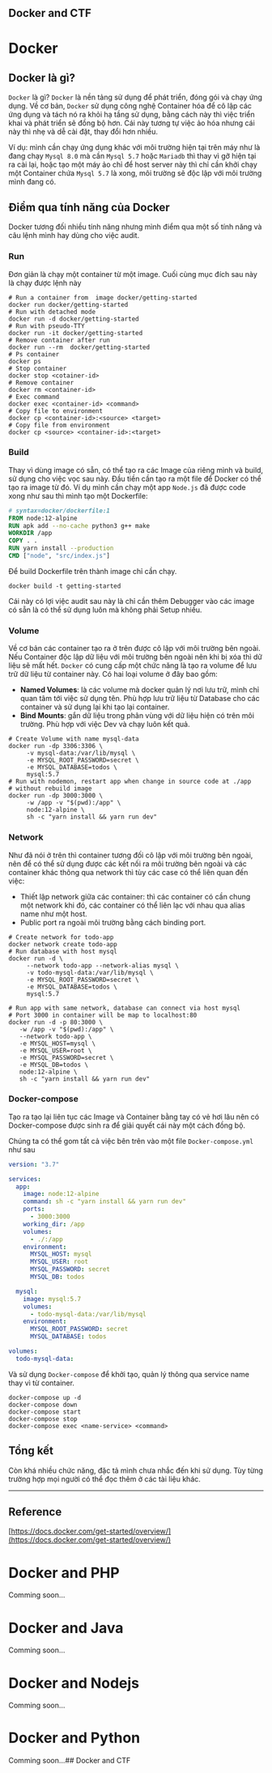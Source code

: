 ## Docker and CTF

# Docker

## Docker là gì?

`Docker` là gì? `Docker` là nền tảng sử dụng để phát triển, đóng gói và chạy ứng dụng. Về cơ bản, `Docker` sử dụng công nghệ Container hóa để cô lập các ứng dụng và tách nó ra khỏi hạ tầng sử dụng, bằng cách này thì việc triển khai và phát triển sẽ đồng bộ hơn. Cái này tương tự việc ảo hóa nhưng cái này thì nhẹ và dễ cài đặt, thay đổi hơn nhiều.

Ví dụ: mình cần chạy ứng dụng khác với môi trường hiện tại trên máy như là đang chạy `Mysql 8.0` mà cần `Mysql 5.7` hoặc `Mariadb` thì thay vì gỡ hiện tại ra cài lại, hoặc tạo một máy ảo chỉ để host server này thì chỉ cần khởi chạy một Container chứa `Mysql 5.7` là xong, môi trường sẽ độc lập với môi trường mình đang có.

## Điểm qua tính năng của Docker

Docker tương đối nhiều tính năng nhưng mình điểm qua một số tính năng và câu lệnh mình hay dùng cho việc audit.

### Run

Đơn giản là chạy một container từ một image. Cuối cùng mục đích sau này là chạy được lệnh này

```shell
# Run a container from  image docker/getting-started
docker run docker/getting-started
# Run with detached mode 
docker run -d docker/getting-started
# Run with pseudo-TTY
docker run -it docker/getting-started
# Remove container after run
docker run --rm  docker/getting-started
# Ps container
docker ps 
# Stop container 
docker stop <cotainer-id>
# Remove container 
docker rm <container-id>
# Exec command
docker exec <container-id> <command>
# Copy file to environment
docker cp <container-id>:<source> <target>
# Copy file from environment 
docker cp <source> <container-id>:<target>
```

### Build

Thay vì dùng image có sẵn, có thể tạo ra các Image của riêng mình và build, sử dụng cho việc vọc sau này. Đầu tiền cần tạo ra một file để Docker có thể tạo ra image từ đó. Ví dụ mình cần chạy một app `Node.js` đã được code xong như sau thì mình tạo một Dockerfile:

```dockerfile
# syntax=docker/dockerfile:1
FROM node:12-alpine
RUN apk add --no-cache python3 g++ make
WORKDIR /app
COPY . .
RUN yarn install --production
CMD ["node", "src/index.js"]
```

Để build Dockerfile trên thành image chỉ cần chạy.

```shell
docker build -t getting-started 
```

Cái này có lợi việc audit sau này là chỉ cần thêm Debugger vào các image có sẵn là có thể sử dụng luôn mà không phải Setup nhiều.

### Volume

Về cơ bản các container tạo ra ở trên được cô lập với môi trường bên ngoài. Nếu Container độc lập dữ liệu với môi trường bên ngoài nên khi bị xóa thì dữ liệu sẽ mất hết. `Docker` có cung cấp một chức năng là tạo ra volume để lưu trữ dữ liệu từ container này. Có hai loại volume ở đây bao gồm:

* **Named Volumes**: là các volume mà docker quản lý nơi lưu trữ, mình chỉ quan tâm tới việc sử dụng tên. Phù hợp lưu trữ liệu từ Database cho các container và sử dụng lại khi tạo lại container.
* **Bind Mounts**: gắn dữ liệu trong phân vùng với dữ liệu hiện có trên môi trường. Phù hợp với việc Dev và chạy luôn kết quả.

```shell
# Create Volume with name mysql-data 
docker run -dp 3306:3306 \
     -v mysql-data:/var/lib/mysql \
     -e MYSQL_ROOT_PASSWORD=secret \
     -e MYSQL_DATABASE=todos \
     mysql:5.7
# Run with nodemon, restart app when change in source code at ./app 
# without rebuild image
docker run -dp 3000:3000 \
     -w /app -v "$(pwd):/app" \
     node:12-alpine \
     sh -c "yarn install && yarn run dev"
```

### Network

Như đã nói ở trên thì container tương đối cô lập với môi trường bên ngoài, nên để có thể sử dụng được các kết nối ra môi trường bên ngoài và các container khác thông qua network thì tùy các case có thể liên quan đến việc:

* Thiết lập network giữa các container: thì các container có cần chung một network khi đó, các container có thể liên lạc với nhau qua alias name như một host.
* Public port ra ngoài môi trường bằng cách binding port.

```shell
# Create network for todo-app 
docker network create todo-app
# Run database with host mysql
docker run -d \
     --network todo-app --network-alias mysql \
     -v todo-mysql-data:/var/lib/mysql \
     -e MYSQL_ROOT_PASSWORD=secret \
     -e MYSQL_DATABASE=todos \
     mysql:5.7
   
# Run app with same network, database can connect via host mysql
# Port 3000 in container will be map to localhost:80   
docker run -d -p 80:3000 \
   -w /app -v "$(pwd):/app" \
   --network todo-app \
   -e MYSQL_HOST=mysql \
   -e MYSQL_USER=root \
   -e MYSQL_PASSWORD=secret \
   -e MYSQL_DB=todos \
   node:12-alpine \
   sh -c "yarn install && yarn run dev"
```

### Docker-compose

Tạo ra tạo lại liên tục các Image và Container bằng tay có vẻ hơi lâu nên có Docker-compose được sinh ra để giải quyết cái này một cách đồng bộ.

Chúng ta có thể gom tất cả việc bên trên vào một file `Docker-compose.yml` như sau

```yaml
version: "3.7"

services:
  app:
    image: node:12-alpine
    command: sh -c "yarn install && yarn run dev"
    ports:
      - 3000:3000
    working_dir: /app
    volumes:
      - ./:/app
    environment:
      MYSQL_HOST: mysql
      MYSQL_USER: root
      MYSQL_PASSWORD: secret
      MYSQL_DB: todos

  mysql:
    image: mysql:5.7
    volumes:
      - todo-mysql-data:/var/lib/mysql
    environment:
      MYSQL_ROOT_PASSWORD: secret
      MYSQL_DATABASE: todos

volumes:
  todo-mysql-data:
```

Và sử dụng `Docker-compose` để khởi tạo, quản lý thông qua service name thay vì từ container.

```shell
docker-compose up -d
docker-compose down
docker-compose start
docker-compose stop
docker-compose exec <name-service> <command>
```

## Tổng kết

Còn khá nhiều chức năng, đặc tả mình chưa nhắc đến khi sử dụng. Tùy từng trường hợp mọi người có thể đọc thêm ở các tài liệu khác.

***

## Reference

[https://docs.docker.com/get-started/overview/](https://docs.docker.com/get-started/overview/)

# Docker and PHP 
Comming soon...
# Docker and Java
Comming soon...
# Docker and Nodejs
Comming soon...
# Docker and Python
Comming soon...## Docker and CTF
